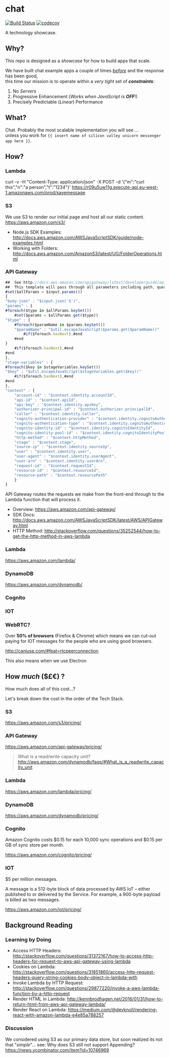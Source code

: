 # chat

[![Build Status](https://travis-ci.org/dwyl/chat.svg?branch=master)](https://travis-ci.org/dwyl/chat)
[![codecov](https://codecov.io/gh/dwyl/chat/branch/master/graph/badge.svg)](https://codecov.io/gh/dwyl/chat)


A technology showcase.

## Why?

This repo is designed as a *showcase* for how to build apps that scale.

We have built chat example apps a couple of times
[*before*](https://github.com/dwyl/hapi-socketio-redis-chat-example)
and the response has been good,  
this time our mission is to operate within a *very tight* set of ***constraints***:

1. No *Servers*
2. Progressive Enhancement (_Works when JavaScript is **OFF**_!)
3. Precisely Predictable (*Linear*) Performance

## What?

Chat. Probably the most scalable implementation you will see ...  
unless you work
for `{{ insert name of silicon valley unicorn messenger app here }}`.

## How?

### Lambda


curl -v -H "Content-Type: application/json" -X POST -d '{"m":"curl this","n":"a person","t":"1234"}' https://r09u5uw11g.execute-api.eu-west-1.amazonaws.com/prod/savemessage




### S3

We use S3 to render our initial page and host all our static content.
https://aws.amazon.com/s3/
+ Node.js SDK Examples: http://docs.aws.amazon.com/AWSJavaScriptSDK/guide/node-examples.html
+ Working with Folders: http://docs.aws.amazon.com/AmazonS3/latest/UG/FolderOperations.html

### API Gateway

```js
##  See http://docs.aws.amazon.com/apigateway/latest/developerguide/api-gateway-mapping-template-reference.html
##  This template will pass through all parameters including path, querystring, header, stage variables, and context through to the integration endpoint via the body/payload
#set($allParams = $input.params())
{
"body-json" : "$input.json('$')",
"params" : {
#foreach($type in $allParams.keySet())
    #set($params = $allParams.get($type))
"$type" : {
    #foreach($paramName in $params.keySet())
    "$paramName" : "$util.escapeJavaScript($params.get($paramName))"
        #if($foreach.hasNext),#end
    #end
}
    #if($foreach.hasNext),#end
#end
},
"stage-variables" : {
#foreach($key in $stageVariables.keySet())
"$key" : "$util.escapeJavaScript($stageVariables.get($key))"
    #if($foreach.hasNext),#end
#end
},
"context" : {
    "account-id" : "$context.identity.accountId",
    "api-id" : "$context.apiId",
    "api-key" : "$context.identity.apiKey",
    "authorizer-principal-id" : "$context.authorizer.principalId",
    "caller" : "$context.identity.caller",
    "cognito-authentication-provider" : "$context.identity.cognitoAuthenticationProvider",
    "cognito-authentication-type" : "$context.identity.cognitoAuthenticationType",
    "cognito-identity-id" : "$context.identity.cognitoIdentityId",
    "cognito-identity-pool-id" : "$context.identity.cognitoIdentityPoolId",
    "http-method" : "$context.httpMethod",
    "stage" : "$context.stage",
    "source-ip" : "$context.identity.sourceIp",
    "user" : "$context.identity.user",
    "user-agent" : "$context.identity.userAgent",
    "user-arn" : "$context.identity.userArn",
    "request-id" : "$context.requestId",
    "resource-id" : "$context.resourceId",
    "resource-path" : "$context.resourcePath"
    }
}

```

API Gateway routes the requests we make from the front-end through to
the Lambda function that will process it.
+ Overview: https://aws.amazon.com/api-gateway/
+ SDK Docs: http://docs.aws.amazon.com/AWSJavaScriptSDK/latest/AWS/APIGateway.html
+ HTTP Method: http://stackoverflow.com/questions/35252544/how-to-get-the-http-method-in-aws-lambda

### Lambda

https://aws.amazon.com/lambda/

### DynamoDB

https://aws.amazon.com/dynamodb/

### Cognito

### IOT

### WebRTC?

Over **50% of browsers** (Firefox & Chrome) which means
we can cut-out paying for IOT messages for the people
who are using good browsers.

http://caniuse.com/#feat=rtcpeerconnection

This also means when we use Electron

## How *much* ($£€) ?

How much does all of this cost...?

Let's break down the cost in the order of the Tech Stack.

### S3

https://aws.amazon.com/s3/pricing/

### API Gateway

https://aws.amazon.com/api-gateway/pricing/

> What is a read/write capacity unit?
http://aws.amazon.com/dynamodb/faqs/#What_is_a_readwrite_capacity_unit

### Lambda

https://aws.amazon.com/lambda/pricing/

### DynamoDB

https://aws.amazon.com/dynamodb/pricing/

### Cognito

Amazon Cognito costs $0.15 for each 10,000 sync operations and $0.15 per GB of sync store per month.

https://aws.amazon.com/cognito/pricing/

### IOT

$5 per million messages.

A message is a 512-byte block of data processed by AWS IoT – either published to or delivered by the Service. For example, a 900-byte payload is billed as two messages.

https://aws.amazon.com/iot/pricing/



## Background Reading

### Learning by Doing

+ Access HTTP Headers:
http://stackoverflow.com/questions/31372167/how-to-access-http-headers-for-request-to-aws-api-gateway-using-lambda
+ Cookies on Lambda:
http://stackoverflow.com/questions/31851860/access-http-request-headers-query-string-cookies-body-object-in-lambda-with
+ Invoke Lambda by HTTP Request:
http://stackoverflow.com/questions/29877220/invoke-a-aws-lambda-function-by-a-http-request
+ Render HTML in Lambda:
http://kennbrodhagen.net/2016/01/31/how-to-return-html-from-aws-api-gateway-lambda/
+ Render React on Lambda:
https://medium.com/@devknoll/rendering-react-with-amazon-lambda-e4e85a788257

### Discussion

We considered using S3 as our primary data store, but soon realized its not that "*simple*"...
see: Why does S3 still not support Appending? https://news.ycombinator.com/item?id=10746969
